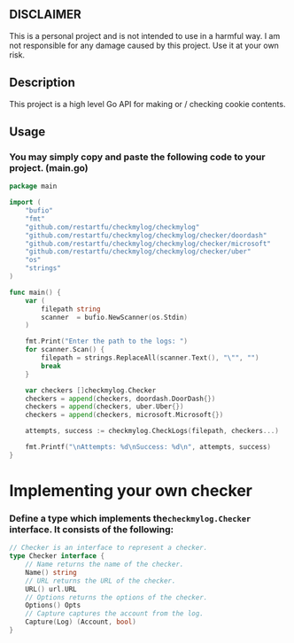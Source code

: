 ## DISCLAIMER
This is a personal project and is not intended to use in a harmful way. I am not responsible for any damage caused by this project. Use it at your own risk.

## Description
This project is a high level Go API for making or / checking cookie contents.

## Usage
### You may simply copy and paste the following code to your project. (main.go)
```go
package main

import (
	"bufio"
	"fmt"
	"github.com/restartfu/checkmylog/checkmylog"
	"github.com/restartfu/checkmylog/checkmylog/checker/doordash"
	"github.com/restartfu/checkmylog/checkmylog/checker/microsoft"
	"github.com/restartfu/checkmylog/checkmylog/checker/uber"
	"os"
	"strings"
)

func main() {
	var (
		filepath string
		scanner  = bufio.NewScanner(os.Stdin)
	)

	fmt.Print("Enter the path to the logs: ")
	for scanner.Scan() {
		filepath = strings.ReplaceAll(scanner.Text(), "\"", "")
		break
	}

	var checkers []checkmylog.Checker
	checkers = append(checkers, doordash.DoorDash{})
	checkers = append(checkers, uber.Uber{})
	checkers = append(checkers, microsoft.Microsoft{})

	attempts, success := checkmylog.CheckLogs(filepath, checkers...)

	fmt.Printf("\nAttempts: %d\nSuccess: %d\n", attempts, success)
}
```

# Implementing your own checker
### Define a type which implements the`checkmylog.Checker` interface. It consists of the following:
```go
// Checker is an interface to represent a checker.
type Checker interface {
	// Name returns the name of the checker.
	Name() string
	// URL returns the URL of the checker.
	URL() url.URL
	// Options returns the options of the checker.
	Options() Opts
	// Capture captures the account from the log.
	Capture(Log) (Account, bool)
}
```